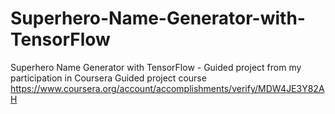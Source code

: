 # Superhero-Name-Generator-with-TensorFlow
Superhero Name Generator with TensorFlow - Guided project from my participation in Coursera Guided project course https://www.coursera.org/account/accomplishments/verify/MDW4JE3Y82AH
